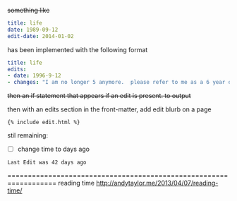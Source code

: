 ~~something like~~
```yml
title: life
date: 1989-09-12
edit-date: 2014-01-02
```

has been implemented with the following format
```yml
title: life
edits:
- date: 1996-9-12
- changes: "I am no longer 5 anymore.  please refer to me as a 6 year old from now on"
```

~~then an if statement that appears if an edit is present. to output~~

then with an edits section in the front-matter, add edit blurb on a page

```
{% include edit.html %}
```

stil remaining:
- [ ] change time to days ago

```
Last Edit was 42 days ago
```


==================================================================
reading time
http://andytaylor.me/2013/04/07/reading-time/
